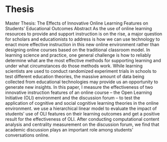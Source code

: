 # Thesis
Master Thesis: The Effects of Innovative Online Learning Features on Students' Educational Outcomes
Abstract
As the use of online learning resources to provide and support instruction is on the rise, a major question for scholars and educationists to address is how we can use technology to enact more effective instruction in this new online environment rather than designing online courses based on the traditional classroom model. In learning science and practice, one general challenge is how to reliably determine what are the most effective methods for supporting learning and under what circumstances do those methods work. While learning scientists are used to conduct randomized experiment trials in schools to test different education theories, the massive amount of data being collected from educational technologies may provide us an opportunity to generate new insights. In this paper, I measure the effectiveness of two innovative instruction features of an online course – the Open Learning Initiative (OLI) environment and the discussion forum – to test the application of cognitive and social cognitive learning theories in the online environment. we use a hierarchical linear model to evaluate the impact of students’ use of OLI features on their learning outcomes and get a positive result for the effectiveness of OLI. After conducting computational content analysis and centrality measurement on the discussion forum, we find that academic discussion plays an important role among students’ conversations online. 

